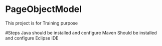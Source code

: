 # PageObjectModel
This project is for Training purpose

#Steps
Java should be installed and configure
Maven Should be installed and configure
Eclipse IDE

